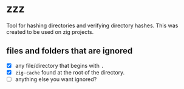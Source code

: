 # zzz

Tool for hashing directories and verifying directory hashes. This was created
to be used on zig projects.

## files and folders that are ignored

- [x] any file/directory that begins with `.`
- [x] `zig-cache` found at the root of the directory.
- [ ] anything else you want ignored?
